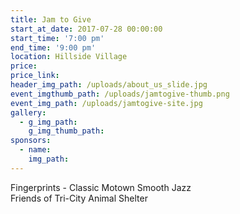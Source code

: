 ```yaml
---
title: Jam to Give
start_at_date: 2017-07-28 00:00:00
start_time: '7:00 pm'
end_time: '9:00 pm'
location: Hillside Village
price:
price_link:
header_img_path: /uploads/about_us_slide.jpg
event_imgthumb_path: /uploads/jamtogive-thumb.png
event_img_path: /uploads/jamtogive-site.jpg
gallery:
  - g_img_path:
    g_img_thumb_path:
sponsors:
  - name:
    img_path:
---
```



Fingerprints - Classic Motown Smooth Jazz
<br>Friends of Tri-City Animal Shelter